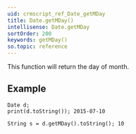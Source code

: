 ```yaml
---
uid: crmscript_ref_Date_getMDay
title: Date.getMDay()
intellisense: Date.getMDay
sortOrder: 200
keywords: getMDay()
so.topic: reference
---
```



This function will return the day of month.





## Example
    
    Date d;
    print(d.toString()); 2015-07-10
    
    String s = d.getMDay().toString(); 10


